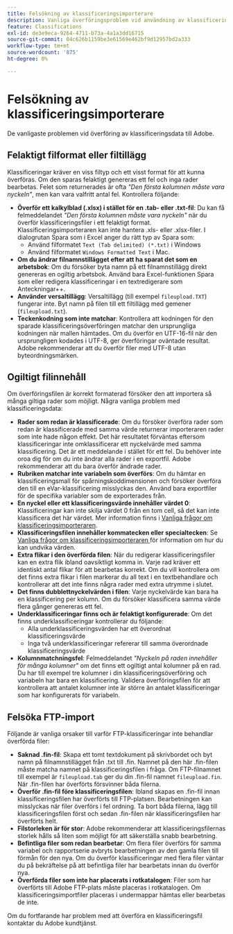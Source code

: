 ```yaml
---
title: Felsökning av klassificeringsimporterare
description: Vanliga överföringsproblem vid användning av klassificeringsimporteraren.
feature: Classifications
exl-id: de3e9eca-9264-4711-b73a-4a1a3dd16715
source-git-commit: 04c626b1159be3e61569e462bf9d12957bd2a333
workflow-type: tm+mt
source-wordcount: '875'
ht-degree: 0%

---
```


# Felsökning av klassificeringsimporterare

De vanligaste problemen vid överföring av klassificeringsdata till Adobe.

## Felaktigt filformat eller filtillägg

Klassificeringar kräver en viss filtyp och ett visst format för att kunna överföras. Om den sparas felaktigt genereras ett fel och inga rader bearbetas. Felet som returnerades är ofta *&quot;Den första kolumnen måste vara nyckeln&quot;*, men kan vara valfritt antal fel. Kontrollera följande:

* **Överför ett kalkylblad (.xlsx) i stället för en .tab- eller .txt-fil**: Du kan få felmeddelandet *&quot;Den första kolumnen måste vara nyckeln&quot;* när du överför klassificeringsfiler i ett felaktigt format. Klassificeringsimporteraren kan inte hantera .xls- eller .xlsx-filer. I dialogrutan Spara som i Excel anger du rätt typ av Spara som:
   * Använd filformatet `Text (Tab delimited) (*.txt)` i Windows
   * Använd filformatet `Windows Formatted Text` i Mac.
* **Om du ändrar filnamnstillägget efter att ha sparat det som en arbetsbok**: Om du försöker byta namn på ett filnamnstillägg direkt genereras en ogiltig arbetsbok. Använd bara Excel-funktionen Spara som eller redigera klassificeringar i en textredigerare som Anteckningar++.
* **Använder versaltillägg**: Versaltillägg (till exempel `fileupload.TXT`) fungerar inte. Byt namn på filen till ett filtillägg med gemener (`fileupload.txt`).
* **Teckenkodning som inte matchar**: Kontrollera att kodningen för den sparade klassificeringsöverföringen matchar den ursprungliga kodningen när mallen hämtades. Om du överför en UTF-16-fil när den ursprungligen kodades i UTF-8, ger överföringar oväntade resultat. Adobe rekommenderar att du överför filer med UTF-8 utan byteordningsmärken.

## Ogiltigt filinnehåll

Om överföringsfilen är korrekt formaterad försöker den att importera så många giltiga rader som möjligt. Några vanliga problem med klassificeringsdata:

* **Rader som redan är klassificerade**: Om du försöker överföra rader som redan är klassificerade med samma värde returnerar importeraren rader som inte hade någon effekt. Det här resultatet förväntas eftersom klassificeringar inte omklassificerar ett nyckelvärde med samma klassificering. Det är ett meddelande i stället för ett fel. Du behöver inte oroa dig för om du inte ändrar alla rader i en exportfil. Adobe rekommenderar att du bara överför ändrade rader.
* **Rubriken matchar inte variabeln som överförs**: Om du hämtar en klassificeringsmall för spårningskoddimensionen och försöker överföra den till en eVar-klassificering misslyckas den. Använd bara exportfiler för de specifika variabler som de exporterades från.
* **En nyckel eller ett klassificeringsvärde innehåller värdet 0**: Klassificeringar kan inte skilja värdet 0 från en tom cell, så det kan inte klassificera det här värdet. Mer information finns i [Vanliga frågor om klassificeringsimporteraren](importer-faq.md).
* **Klassificeringsfilen innehåller kommatecken eller specialtecken**: Se [Vanliga frågor om klassificeringsimporteraren ](importer-faq.md) för information om hur du kan undvika värden.
* **Extra flikar i den överförda filen**: När du redigerar klassificeringsfiler kan en extra flik ibland oavsiktligt komma in. Varje rad kräver ett identiskt antal flikar för att bearbetas korrekt. Om du vill kontrollera om det finns extra flikar i filen markerar du all text i en textbehandlare och kontrollerar att det inte finns några rader med extra utrymme i slutet.
* **Det finns dubblettnyckelvärden i filen**: Varje nyckelvärde kan bara ha en klassificering per kolumn. Om du försöker klassificera samma värde flera gånger genereras ett fel.
* **Underklassificeringar finns och är felaktigt konfigurerade**: Om det finns underklassificeringar kontrollerar du följande:
   * Alla underklassificeringsvärden har ett överordnat klassificeringsvärde
   * Inga två underklassificeringar refererar till samma överordnade klassificeringsvärde
* **Kolumnmatchningsfel**: Felmeddelandet *&quot;Nyckeln på raden innehåller för många kolumner&quot;* om det finns ett ogiltigt antal kolumner på en rad. Du har till exempel tre kolumner i din klassificeringsöverföring och variabeln har bara en klassificering. Validera överföringsfilen för att kontrollera att antalet kolumner inte är större än antalet klassificeringar som har konfigurerats för variabeln.

## Felsöka FTP-import

Följande är vanliga orsaker till varför FTP-klassificeringar inte behandlar överförda filer:

* **Saknad .fin-fil**: Skapa ett tomt textdokument på skrivbordet och byt namn på filnamnstillägget från .txt till .fin. Namnet på den här .fin-filen måste matcha namnet på klassificeringsfilen i fråga. Om FTP-filnamnet till exempel är `fileupload.tab` ger du din .fin-fil namnet `fileupload.fin`. När .fin-filen har överförts försvinner båda filerna.
* **Överför .fin-fil före klassificeringsfilen**: Ibland skapas en .fin-fil innan klassificeringsfilen har överförts till FTP-platsen. Bearbetningen kan misslyckas när filer överförs i fel ordning. Ta bort båda filerna, lägg till klassificeringsfilen först och sedan .fin-filen när klassificeringsfilen har överförts helt.
* **Filstorleken är för stor**: Adobe rekommenderar att klassificeringsfilernas storlek hålls så liten som möjligt för att säkerställa snabb bearbetning.
* **Befintliga filer som redan bearbetar**: Om flera filer överförs för samma variabel och rapportserie avbryts bearbetningen av den gamla filen till förmån för den nya. Om du överför klassificeringar med flera filer väntar du på bekräftelse på att befintliga filer har bearbetats innan du överför nya.
* **Överförda filer som inte har placerats i rotkatalogen**: Filer som har överförts till Adobe FTP-plats måste placeras i rotkatalogen. Om klassificeringsimportfiler placeras i undermappar hämtas eller bearbetas de inte.

Om du fortfarande har problem med att överföra en klassificeringsfil kontaktar du Adobe kundtjänst.
